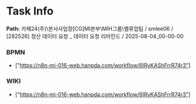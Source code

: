 # Task Info

**Path:** 카페24(주)\본사사업장\[CG]MI본부\MIH그룹\밸류업팀 / smlee06 / [282526] 정산 데이터 요청 _ 데이터 요청 리마인드 / 2025-08-04_00-00-00

### BPMN
- ["https://n8n-mi-016-web.hanpda.com/workflow/6IRyKAShFrrR74r3"]

### WIKI
- ["https://n8n-mi-016-web.hanpda.com/workflow/6IRyKAShFrrR74r3"]

